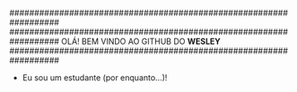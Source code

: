 ##################################################################
################################################################## OLÁ! BEM VINDO AO GITHUB DO **WESLEY** ##################################################################

- Eu sou um estudante (por enquanto...)!


<!--
A linguagem aqui é: Markdown (.md).
-->
